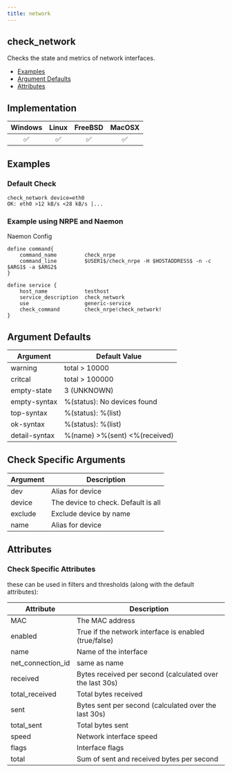 ```yaml
---
title: network
---
```


## check_network

Checks the state and metrics of network interfaces.

- [Examples](#examples)
- [Argument Defaults](#argument-defaults)
- [Attributes](#attributes)

## Implementation

| Windows            | Linux              | FreeBSD            | MacOSX             |
|:------------------:|:------------------:|:------------------:|:------------------:|
| :white_check_mark: | :white_check_mark: | :white_check_mark: | :white_check_mark: |

## Examples

### Default Check

    check_network device=eth0
    OK: eth0 >12 kB/s <28 kB/s |...

### Example using NRPE and Naemon

Naemon Config

    define command{
        command_name         check_nrpe
        command_line         $USER1$/check_nrpe -H $HOSTADDRESS$ -n -c $ARG1$ -a $ARG2$
    }

    define service {
        host_name            testhost
        service_description  check_network
        use                  generic-service
        check_command        check_nrpe!check_network!
    }

## Argument Defaults

| Argument      | Default Value                 |
| ------------- | ----------------------------- |
| warning       | total > 10000                 |
| critcal       | total > 100000                |
| empty-state   | 3 (UNKNOWN)                   |
| empty-syntax  | %(status): No devices found   |
| top-syntax    | %(status): %(list)            |
| ok-syntax     | %(status): %(list)            |
| detail-syntax | %(name) >%(sent) <%(received) |

## Check Specific Arguments

| Argument | Description                         |
| -------- | ----------------------------------- |
| dev      | Alias for device                    |
| device   | The device to check. Default is all |
| exclude  | Exclude device by name              |
| name     | Alias for device                    |

## Attributes

### Check Specific Attributes

these can be used in filters and thresholds (along with the default attributes):

| Attribute         | Description                                              |
| ----------------- | -------------------------------------------------------- |
| MAC               | The MAC address                                          |
| enabled           | True if the network interface is enabled (true/false)    |
| name              | Name of the interface                                    |
| net_connection_id | same as name                                             |
| received          | Bytes received per second (calculated over the last 30s) |
| total_received    | Total bytes received                                     |
| sent              | Bytes sent per second (calculated over the last 30s)     |
| total_sent        | Total bytes sent                                         |
| speed             | Network interface speed                                  |
| flags             | Interface flags                                          |
| total             | Sum of sent and received bytes per second                |
